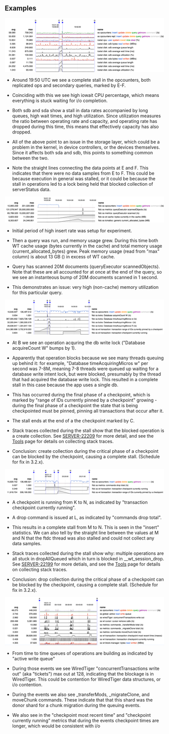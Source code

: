 ## Examples

![c27449](examples/c27449.png)

* Around 19:50 UTC we see a complete stall in the opcounters, both
  replicated ops and secondary queries, marked by E-F.

* Coinciding with this we see high iowait CPU percentage, which means
  everything is stuck waiting for i/o completion.

* Both sdb and sda show a stall in data rates accompanied by long
  queues, high wait times, and high utilization. Since utilization
  measures the ratio between operating rate and capacity, and
  operating rate has dropped during this time, this means that
  effectively capacity has also dropped.

* All of the above point to an issue in the storage layer, which could
  be a problem in the kernel, in device controllers, or the devices
  themselves. Since it affects both sda and sdb, this points to
  something common between the two.

* Note the straight lines connecting the data points at E and F. This
  indicates that there were no data samples from E to F. This could be
  because execution in general was stalled, or it could be because the
  stall in operations led to a lock being held that blocked collection
  of serverStatus data.


![s22224](examples/s22224.png)

* Initial period of high insert rate was setup for experiment.

* Then a query was run, and memory usage grew. During this time both
  WT cache usage (bytes currently in the cache) and total memory usage
  (current_allocated_bytes) grew. Peak memory usage (read from "max"
  column) is about 13 GB () in excess of WT cache.

* Query has scanned 20M documents (queryExecutor scannedObjects). Note
  that these are all accounted for at once at the end of the query, so
  we see an instanteous bump of 20M documents scanned in 1 second.

* This demonstrates an issue: very high (non-cache) memory utilization
  for this particular query.

![s22209](examples/s22209.png)

* At B we see an operation acquring the db write lock ("Database
  acquireCount W" bumps by 1).

* Apparently that operation blocks because we see many threads queuing
  up behind it: for example, "Database timeAcquiringMicros w" per
  second was 7-8M, meaning 7-8 threads were queued up waiting for a
  database write intent lock, but were blocked, presumably by the
  thread that had acquired the database write lock. This resulted in a
  complete stall in this case because the app uses a single db.

* This has occurred during the final phase of a checkpoint, which is
  marked by "range of IDs currently pinned by a checkpoint" growing -
  during the final phase of a checkpoint the state that is being
  checkpointed must be pinned, pinning all transactions that occur
  after it.

* The stall ends at the end of a the checkpoint marked by C.

* Stack traces collected during the stall show that the blocked
  operation is a create collection. See
  [SERVER-22209](https://jira.mongodb.org/browse/SERVER-22209) for
  more detail, and see the [Tools](tools.md) page for details on
  collecting stack traces.

* Conclusion: create collection during the critical phase of a
  checkpoint can be blocked by the checkpoint, causing a complete
  stall. (Schedule for fix in 3.2.x).


![s22199](examples/s22199.png)


* A checkpoint is running from K to N, as indicated by "transaction checkpoint currently running".

* A drop command is issued at L, as indicated by "commands drop total".

* This results in a complete stall from M to N. This is seen in the
  "insert" statistics. We can also tell by the straight line between
  the values at M and N that the ftdc thread was also stalled and
  could not collect any data samples.

* Stack traces collected during the stall show why: multiple
  operations are all stuck in dropAllQueued which in turn is blocked
  in __wt_session_drop. See
  [SERVER-22199](https://jira.mongodb.org/browse/SERVER-22199) for
  more detials, and see the [Tools](tools.md) page for details on
  collecting stack traces.

* Conclusion: drop collection during the critical phase of a
  checkpoint can be blocked by the checkpoint, causing a complete
  stall. (Schedule for fix in 3.2.x).



<!-------------------------------------------------------------->
<!-- CONSIDER ADDING https://jira.mongodb.org/browse/CS-27242 -->
<!-------------------------------------------------------------->


![c27200-1](examples/c27200-1.png)

* From time to time queues of operations are building as indicated by
  "active write queue"

* During those events we see WiredTiger "concurrentTransactions write
  out" (aka "tickets") max out at 128, indicating that the blockage is
  in WiredTiger. This could be contention for WiredTiger data
  structures, or i/o contention.

* During the events we also see _transferMods, _migrateClone, and
  moveChunk commands. These indicate that that this shard was the
  donor shard for a chunk migration during the queuing events.

* We also see in the "checkpoint most recent time" and "checkpoint
  currently running" metrics that during the events checkpoint times
  are longer, which would be consistent with i/o

<!--
* Next step is to add iostat timeseries; see next example.
-->

<!--

THIS NEEDS WORK

![c27200-1](examples/c27200-1.png)

* This is a follow-on from the previous example. In this example we
  add iostat timeseries.

* We can see "sdb average utilization" maxing out at 100% during the
  chunk moves.

* The disk saturation does not coincide with a checkpoint, so is
  probably not a result of increased i/o load due to the chunk
  migration itself. TBD: determine whether it might be due to having
  to read the chunk.

* May be due to moveParanoia.

-->




